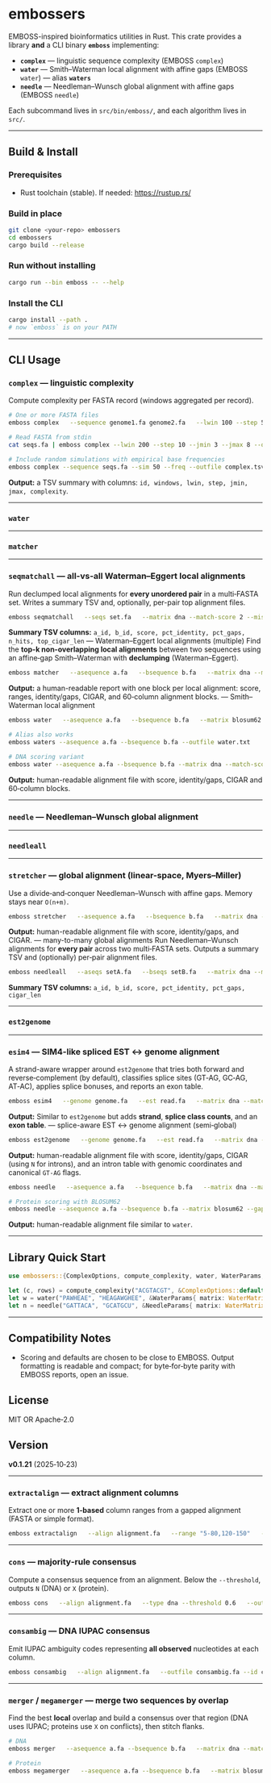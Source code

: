 # embossers

EMBOSS-inspired bioinformatics utilities in Rust. This crate provides a library **and** a CLI binary **`emboss`** implementing:

- **`complex`** — linguistic sequence complexity (EMBOSS `complex`)
- **`water`** — Smith–Waterman local alignment with affine gaps (EMBOSS `water`) — alias **`waters`**
- **`needle`** — Needleman–Wunsch global alignment with affine gaps (EMBOSS `needle`)

Each subcommand lives in `src/bin/emboss/`, and each algorithm lives in `src/`.

---

## Build & Install

### Prerequisites
- Rust toolchain (stable). If needed: <https://rustup.rs/>

### Build in place
```bash
git clone <your-repo> embossers
cd embossers
cargo build --release
```

### Run without installing
```bash
cargo run --bin emboss -- --help
```

### Install the CLI
```bash
cargo install --path .
# now `emboss` is on your PATH
```

---

## CLI Usage

### `complex` — linguistic complexity
Compute complexity per FASTA record (windows aggregated per record).

```bash
# One or more FASTA files
emboss complex   --sequence genome1.fa genome2.fa   --lwin 100 --step 5 --jmin 4 --jmax 6   --outfile complex.tsv

# Read FASTA from stdin
cat seqs.fa | emboss complex --lwin 200 --step 10 --jmin 3 --jmax 8 --outfile out.tsv

# Include random simulations with empirical base frequencies
emboss complex --sequence seqs.fa --sim 50 --freq --outfile complex.tsv
```

**Output:** a TSV summary with columns: `id, windows, lwin, step, jmin, jmax, complexity`.

---

### `water`
---

### `matcher`
---

### `seqmatchall` — all-vs-all Waterman–Eggert local alignments
Run declumped local alignments for **every unordered pair** in a multi‑FASTA set.
Writes a summary TSV and, optionally, per-pair top alignment files.

```bash
emboss seqmatchall   --seqs set.fa   --matrix dna --match-score 2 --mismatch -1   --gapopen 10.0 --gapextend 0.5   --alternatives 1   --minscore 1   --summary seqmatchall.tsv   --outdir pairwise_top
```

**Summary TSV columns:** `a_id, b_id, score, pct_identity, pct_gaps, n_hits, top_cigar_len`
 — Waterman–Eggert local alignments (multiple)
Find the **top-k non-overlapping local alignments** between two sequences using an
affine‑gap Smith–Waterman with **declumping** (Waterman–Eggert).

```bash
emboss matcher   --asequence a.fa   --bsequence b.fa   --matrix dna --match-score 2 --mismatch -1   --gapopen 10.0 --gapextend 0.5   --alternatives 5   --minscore 1   --outfile matcher.txt
```
**Output:** a human-readable report with one block per local alignment: score, ranges, identity/gaps, CIGAR, and 60‑column alignment blocks.
 — Smith–Waterman local alignment
```bash
emboss water   --asequence a.fa   --bsequence b.fa   --matrix blosum62   --gapopen 10.0 --gapextend 0.5   --outfile water.txt

# Alias also works
emboss waters --asequence a.fa --bsequence b.fa --outfile water.txt

# DNA scoring variant
emboss water --asequence a.fa --bsequence b.fa --matrix dna --match-score 2 --mismatch -1
```

**Output:** human-readable alignment file with score, identity/gaps, CIGAR and 60‑column blocks.

---

### `needle` — Needleman–Wunsch global alignment
---

### `needleall`
---

### `stretcher` — global alignment (linear-space, Myers–Miller)
Use a divide‑and‑conquer Needleman–Wunsch with affine gaps. Memory stays near `O(n+m)`.

```bash
emboss stretcher   --asequence a.fa   --bsequence b.fa   --matrix dna --match-score 1 --mismatch -1   --gapopen 10.0 --gapextend 0.5   --fallback-threshold 256   --outfile stretcher.txt
```

**Output:** human-readable alignment file with score, identity/gaps, and CIGAR.
 — many-to-many global alignments
Run Needleman–Wunsch alignments for **every pair** across two multi‑FASTA sets.
Outputs a summary TSV and (optionally) per‑pair alignment files.

```bash
emboss needleall   --aseqs setA.fa   --bseqs setB.fa   --matrix dna --match-score 1 --mismatch -1   --gapopen 10.0 --gapextend 0.5   --summary needleall.tsv   --outdir pairwise_alignments
```

**Summary TSV columns:** `a_id, b_id, score, pct_identity, pct_gaps, cigar_len`

---

### `est2genome`
---

### `esim4` — SIM4-like spliced EST ↔ genome alignment
A strand-aware wrapper around `est2genome` that tries both forward and reverse‑complement
(by default), classifies splice sites (GT‑AG, GC‑AG, AT‑AC), applies splice bonuses, and
reports an exon table.

```bash
emboss esim4   --genome genome.fa   --est read.fa   --matrix dna --match-score 2 --mismatch -1   --gapopen 10.0 --gapextend 0.5   --intron-min 20 --splice-bonus 5   --accept-gc-ag true --accept-at-ac false   --strand auto   --outfile esim4.txt
```

**Output:** Similar to `est2genome` but adds **strand**, **splice class counts**, and an **exon table**.
 — splice-aware EST ↔ genome alignment (semi‑global)
```bash
emboss est2genome   --genome genome.fa   --est read.fa   --matrix dna --match-score 2 --mismatch -1   --gapopen 10.0 --gapextend 0.5   --intron-min 20 --splice-bonus 5   --outfile est2genome.txt
```

**Output:** human-readable alignment file with score, identity/gaps, CIGAR (using `N` for introns), and an intron table with genomic coordinates and canonical `GT-AG` flags.

```bash
emboss needle   --asequence a.fa   --bsequence b.fa   --matrix dna --match-score 1 --mismatch -1   --gapopen 10.0 --gapextend 0.5   --outfile needle.txt

# Protein scoring with BLOSUM62
emboss needle --asequence a.fa --bsequence b.fa --matrix blosum62 --gapopen 10 --gapextend 0.5
```

**Output:** human-readable alignment file similar to `water`.

---

## Library Quick Start

```rust
use embossers::{ComplexOptions, compute_complexity, water, WaterParams, WaterMatrix, needle, NeedleParams};

let (c, rows) = compute_complexity("ACGTACGT", &ComplexOptions::default()).unwrap();
let w = water("PAWHEAE", "HEAGAWGHEE", &WaterParams{ matrix: WaterMatrix::Blosum62, ..Default::default() }).unwrap();
let n = needle("GATTACA", "GCATGCU", &NeedleParams{ matrix: WaterMatrix::Dna{ match_score: 1, mismatch: -1 }, ..Default::default() }).unwrap();
```

---

## Compatibility Notes
- Scoring and defaults are chosen to be close to EMBOSS. Output formatting is readable and compact; for byte‑for‑byte parity with EMBOSS reports, open an issue.

## License
MIT OR Apache‑2.0

## Version
**v0.1.21** (2025‑10‑23)

---

### `extractalign` — extract alignment columns
Extract one or more **1‑based** column ranges from a gapped alignment (FASTA or simple format).

```bash
emboss extractalign   --align alignment.fa   --range "5-80,120-150"   --outfile extractalign.daf
```

---

### `cons` — majority‑rule consensus
Compute a consensus sequence from an alignment. Below the `--threshold`, outputs `N` (DNA) or `X` (protein).

```bash
emboss cons   --align alignment.fa   --type dna --threshold 0.6   --outfile consensus.fa --id consensus
```

---

### `consambig` — DNA IUPAC consensus
Emit IUPAC ambiguity codes representing **all observed** nucleotides at each column.

```bash
emboss consambig   --align alignment.fa   --outfile consambig.fa --id consambig
```

---

### `merger` / `megamerger` — merge two sequences by overlap
Find the best **local** overlap and build a consensus over that region (DNA uses IUPAC; proteins use `X` on conflicts), then stitch flanks.

```bash
# DNA
emboss merger   --asequence a.fa --bsequence b.fa   --matrix dna --match-score 2 --mismatch -1   --gapopen 10.0 --gapextend 0.5   --outfile merged.fa --id merged

# Protein
emboss megamerger   --asequence a.fa --bsequence b.fa   --matrix blosum62   --gapopen 10.0 --gapextend 0.5   --outfile merged.fa --id merged_prot
```
